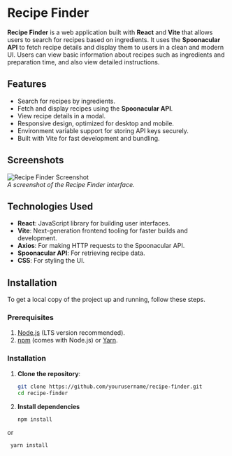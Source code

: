 # Recipe Finder

**Recipe Finder** is a web application built with **React** and **Vite** that allows users to search for recipes based on ingredients. It uses the **Spoonacular API** to fetch recipe details and display them to users in a clean and modern UI. Users can view basic information about recipes such as ingredients and preparation time, and also view detailed instructions.

## Features

- Search for recipes by ingredients.
- Fetch and display recipes using the **Spoonacular API**.
- View recipe details in a modal.
- Responsive design, optimized for desktop and mobile.
- Environment variable support for storing API keys securely.
- Built with Vite for fast development and bundling.

## Screenshots

![Recipe Finder Screenshot](URL_to_screenshot)  
*A screenshot of the Recipe Finder interface.*

## Technologies Used

- **React**: JavaScript library for building user interfaces.
- **Vite**: Next-generation frontend tooling for faster builds and development.
- **Axios**: For making HTTP requests to the Spoonacular API.
- **Spoonacular API**: For retrieving recipe data.
- **CSS**: For styling the UI.

## Installation

To get a local copy of the project up and running, follow these steps.

### Prerequisites

1. [Node.js](https://nodejs.org/en/) (LTS version recommended).
2. [npm](https://www.npmjs.com/) (comes with Node.js) or [Yarn](https://yarnpkg.com/).

### Installation

1. **Clone the repository**:

   ```bash
   git clone https://github.com/yourusername/recipe-finder.git
   cd recipe-finder

2. **Install dependencies**
   
   ```bash
   npm install

or

  ```bash
   yarn install
